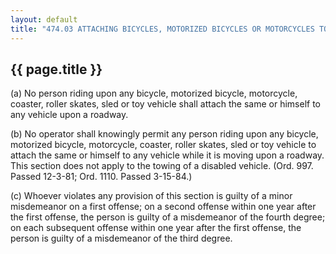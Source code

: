 ---
layout: default 
title: "474.03 ATTACHING BICYCLES, MOTORIZED BICYCLES OR MOTORCYCLES TO OTHER VEHICLES."---

{{ page.title }}
----------------

​(a) No person riding upon any bicycle, motorized bicycle, motorcycle,
coaster, roller skates, sled or toy vehicle shall attach the same or
himself to any vehicle upon a roadway.

​(b) No operator shall knowingly permit any person riding upon any
bicycle, motorized bicycle, motorcycle, coaster, roller skates, sled or
toy vehicle to attach the same or himself to any vehicle while it is
moving upon a roadway. This section does not apply to the towing of a
disabled vehicle. (Ord. 997. Passed 12-3-81; Ord. 1110. Passed 3-15-84.)

​(c) Whoever violates any provision of this section is guilty of a minor
misdemeanor on a first offense; on a second offense within one year
after the first offense, the person is guilty of a misdemeanor of the
fourth degree; on each subsequent offense within one year after the
first offense, the person is guilty of a misdemeanor of the third
degree.
